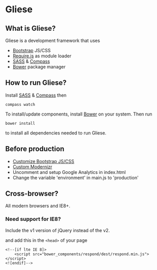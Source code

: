 # Gliese

## What is Gliese?
Gliese is a development framework that uses
- [Bootstrap](http://getbootstrap.com/) JS/CSS
- [Require.js](http://requirejs.org/) as module loader
- [SASS](http://sass-lang.com/) & [Compass](http://compass-style.org/)
- [Bower](https://github.com/bower/bower) package manager

## How to run Gliese?
Install [SASS](http://sass-lang.com/) & [Compass](http://compass-style.org/) then
```	
compass watch
```

To install/update components, install [Bower](https://github.com/bower/bower) on your system. Then run
```
bower install
```
to install all dependencies needed to run Gliese.

## Before production
- [Customize Bootstrap JS/CSS](http://getbootstrap.com/customize/)
- [Custom Modernizr](http://modernizr.com/download/)
- Uncomment and setup Google Analytics in index.html
- Change the variable 'environment' in main.js to 'production'


## Cross-browser?
All modern browsers and IE8+.

### Need support for IE8?
Include the v1 version of jQuery instead of the v2.

and add this in the `<head>` of your page
```
<!--[if lte IE 8]>
    <script src="bower_components/respond/dest/respond.min.js"></script>
<![endif]-->
```
